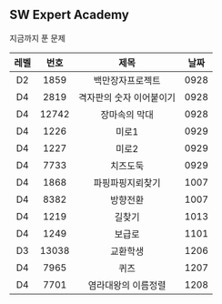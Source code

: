 ## SW Expert Academy

지금까지 푼 문제

레벨 | 번호 | 제목 | 날짜
:-: | :-: | :-: | :-:
D2 | 1859 | 백만장자프로젝트 | 0928
D4 | 2819 | 격자판의 숫자 이어붙이기 | 0928
D4 | 12742 | 장마속의 막대 | 0928
D4 | 1226 | 미로1 | 0929
D4 | 1227 | 미로2 | 0929
D4 | 7733 | 치즈도둑 | 0929
D4 | 1868 | 파핑파핑지뢰찾기 | 1007
D4 | 8382 | 방향전환 | 1007
D4 | 1219 | 길찾기 | 1013
D4 | 1249 | 보급로 | 1101
D3 | 13038 | 교환학생 | 1206
D4 | 7965 | 퀴즈 | 1207
D4 | 7701 | 염라대왕의 이름정렬 | 1208


